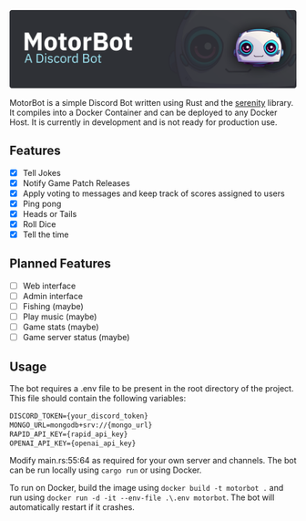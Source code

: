 [![MotorbotHeader](https://github.com/motorlatitude/MotorBot/blob/main/assets/header.png?raw=true)]()

MotorBot is a simple Discord Bot written using Rust and the [serenity](https;//github.com/serenity-rs/serenity) library. It compiles into a Docker Container and can be deployed to any Docker Host. It is currently in development and is not ready for production use.

## Features
- [x] Tell Jokes
- [x] Notify Game Patch Releases
- [x] Apply voting to messages and keep track of scores assigned to users
- [x] Ping pong
- [x] Heads or Tails
- [x] Roll Dice
- [x] Tell the time

## Planned Features
- [ ] Web interface
- [ ] Admin interface
- [ ] Fishing (maybe)
- [ ] Play music (maybe)
- [ ] Game stats (maybe)
- [ ] Game server status (maybe)

## Usage
The bot requires a .env file to be present in the root directory of the project. This file should contain the following variables:
```env
DISCORD_TOKEN={your_discord_token}
MONGO_URL=mongodb+srv://{mongo_url}
RAPID_API_KEY={rapid_api_key}
OPENAI_API_KEY={openai_api_key}
```

Modify main.rs:55:64 as required for your own server and channels. The bot can be run locally using `cargo run` or using Docker.

To run on Docker, build the image using `docker build -t motorbot .` and run using `docker run -d -it --env-file .\.env motorbot`. The bot will automatically restart if it crashes.